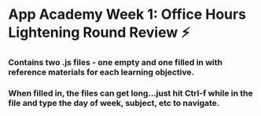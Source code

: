 # App Academy Week 1: Office Hours Lightening Round Review ⚡
###  Contains two .js files - one empty and one filled in with reference materials for each learning objective.

### When filled in, the files can get long...just hit **Ctrl-f** while in the file and type the day of week, subject, etc to navigate.
